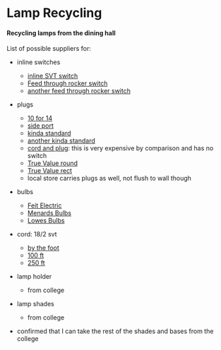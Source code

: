 # Lamp Recycling

#### Recycling lamps from the dining hall

List of possible suppliers for:


 - inline switches
   - [inline SVT switch](https://www.nostalgicbulbs.com/collections/all-cord-switches/products/b3092-50)
   - [Feed through rocker switch](https://www.menards.com/main/electrical/light-switches-dimmers-outlets/light-switches/eaton-feed-through-cord-switch-brown/bp933b/p-1444427452667-c-6324.htm?tid=-7514875377910566496&ipos=12)
   - [another feed through rocker switch](https://www.menards.com/main/electrical/light-switches-dimmers-outlets/light-switches/smart-electrician-brown-heavy-duty-cord-switch/91350/p-12148367795335690-c-6324.htm?tid=5249804315044236616&ipos=101)


 - plugs
   - [10 for 14](https://www.amazon.com/Leviton-101-P-Residential-Polarized-Non-Grounding/dp/B005KL8SXK?th=1)
   - [side port](https://www.lowes.com/pd/Eaton-15-Amp-Volt-Black-2-Wire/3568794)
   - [kinda standard](https://www.lowes.com/pd/Pass-Seymour-Legrand-15-Amp-Volt-Black-2-Wire-Plug/3536378)
   - [another kinda standard](https://www.menards.com/main/electrical/light-switches-dimmers-outlets/plugs/legrand-reg-pass-seymour-reg-15-amp-125-volt-black-plug/sa540bkcc10/p-1444451226818.htm)
   - [cord and plug](https://www.antiquelampsupply.com/black-18-3-svt-cord-set-with-3-prong-polarized-plug-set-choice-of-length.html): this is very expensive by comparison and has no switch
   - [True Value round](https://www.truevalue.com/catalog/product/view/id/59398/s/round-construction-plug-residential-thermoplastic-15-amp-125-volt-black/category/1084/)
   - [True Value rect](https://www.truevalue.com/shop/electrical/plugs-connectors/plugs-connectors-straight-blade-standard-grade/easy-installation-quick-plug-white-2-pk)
   - local store carries plugs as well, not flush to wall though


 - bulbs
   - [Feit Electric](https://www.menards.com/main/electrical/light-bulbs/led-light-bulbs/feit-electric-60w-equivalent-g16-1-2-soft-white-dimmable-led-light-bulb/bpg1660927cafil-2-rp/p-2654092911148254-c-7482.htm?tid=-4546246936774116851&ipos=6)
   - [Menards Bulbs](https://www.menards.com/main/electrical/light-bulbs/led-light-bulbs/c-7482.htm?queryType=allItems&Spec_BulbShape_facet=Globe&rid=ZCvYbfhFZj&Spec_BaseType_facet=E12+Candelabra)
   - [Lowes Bulbs](https://www.lowes.com/pl/Candelabra-base-e-12--General-purpose-led-light-bulbs-Light-bulbs-Lighting-ceiling-fans/2016985961?sortMethod=sortBy_bestSellers&refinement=4294691412)


 - cord: 18/2 svt
   - [by the foot](https://www.nostalgicbulbs.com/products/pendant-black-round-2-conductor-cord-per-ft-html)
   - [100 ft](https://www.nostalgicbulbs.com/products/pendant-black-round-2-conductor-cord-100-ft-spool-html)
   - [250 ft](https://www.nostalgicbulbs.com/collections/pendant-lamp-wire/products/pendant-black-round-2-conductor-cord-250-ft-spool)


 - lamp holder
   - from college


- lamp shades
   - from college


- confirmed that I can take the rest of the shades and bases from the college
